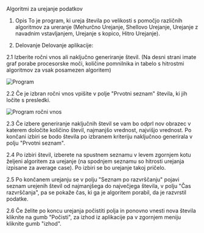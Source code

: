 Algoritmi za urejanje podatkov

1.	Opis
To je program, ki ureja števila po velikosti s pomočjo različnih algoritmov za ureranje  (Mehurčno Urejanje, Shellovo Urejanje, Urejanje z navadnim vstavljanjem, Urejanje s kopico, Hitro Urejanje).

2.	Delovanje
Delovanje aplikacije:

2.1	Izberite ročni vnos ali naključno generiranje števil. (Na desni strani imate graf porabe procesorske moči, količine pomnilnika in tabelo s hitrostmi algoritmov za vsak posamezen algoritem)

![Program](https://github.com/TKerec/zakljucna-naloga-matura/assets/122238895/4188e381-04fa-4481-8e76-8f423ea168f2)

2.2	Če je izbran ročni vnos vpišite v polje "Prvotni seznam" števila, ki jih ločite s presledki.

![Program ročni vnos](https://github.com/TKerec/zakljucna-naloga-matura/assets/122238895/ae10f6e6-306b-4eae-9ffc-d9f47bd7cb6d)

2.3	Če izbere generiranje naključnih števil se vam bo odprl nov obrazec v katerem določite količino števil, najmanjšo vrednost, najvišjo vrednost. Po končani izbiri se bodo števila po izbranem kriteriju naključnoo generirala v polju "Prvotni seznam".

2.4	Po izbiri števil, izberete na spustnem seznamu v levem zgornjem kotu željeni algoritem za urejanje (na spodnjem seznamu so hitrosti urejanja izpisane za average case). Po izbiri se bo urejanje takoj pričelo.

2.5	Po končanem urejanju se v polju "Seznam po razvrščanju" pojavi seznam urejenih števil od najmanjšega do največjega števila, v polju "Čas razvrščanja", pa se pokaže čas, ki ga je algoritem porabil, da je razvrstil podatke.

2.6  Če želite po koncu urejanja počistiti polja in ponovno vnesti nova števila kliknite na gumb "Počisti", za izhod iz aplikacije pa v zgornjem meniju kliknite gumb "izhod".
